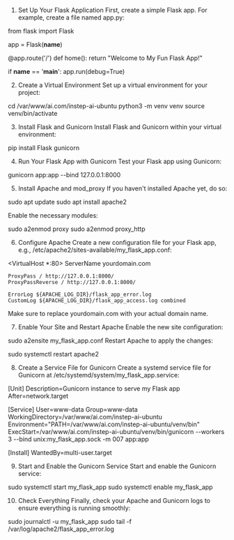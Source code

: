 1. Set Up Your Flask Application
   First, create a simple Flask app. For example, create a file named app.py:

from flask import Flask

app = Flask(**name**)

@app.route('/')
def home():
return "Welcome to My Fun Flask App!"

if **name** == '**main**':
app.run(debug=True)

2. Create a Virtual Environment
   Set up a virtual environment for your project:

cd /var/www/ai.com/instep-ai-ubuntu
python3 -m venv venv
source venv/bin/activate

3. Install Flask and Gunicorn
   Install Flask and Gunicorn within your virtual environment:

pip install Flask gunicorn

4. Run Your Flask App with Gunicorn
   Test your Flask app using Gunicorn:

gunicorn app:app --bind 127.0.0.1:8000

5. Install Apache and mod_proxy
   If you haven't installed Apache yet, do so:

sudo apt update
sudo apt install apache2

Enable the necessary modules:

sudo a2enmod proxy
sudo a2enmod proxy_http

6. Configure Apache
   Create a new configuration file for your Flask app, e.g., /etc/apache2/sites-available/my_flask_app.conf:

<VirtualHost \*:80>
ServerName yourdomain.com

    ProxyPass / http://127.0.0.1:8000/
    ProxyPassReverse / http://127.0.0.1:8000/

    ErrorLog ${APACHE_LOG_DIR}/flask_app_error.log
    CustomLog ${APACHE_LOG_DIR}/flask_app_access.log combined

</VirtualHost>

Make sure to replace yourdomain.com with your actual domain name.

7. Enable Your Site and Restart Apache
   Enable the new site configuration:

sudo a2ensite my_flask_app.conf
Restart Apache to apply the changes:

sudo systemctl restart apache2

8. Create a Service File for Gunicorn
   Create a systemd service file for Gunicorn at /etc/systemd/system/my_flask_app.service:

[Unit]
Description=Gunicorn instance to serve my Flask app
After=network.target

[Service]
User=www-data
Group=www-data
WorkingDirectory=/var/www/ai.com/instep-ai-ubuntu
Environment="PATH=/var/www/ai.com/instep-ai-ubuntu/venv/bin"
ExecStart=/var/www/ai.com/instep-ai-ubuntu/venv/bin/gunicorn --workers 3 --bind unix:my_flask_app.sock -m 007 app:app

[Install]
WantedBy=multi-user.target

9. Start and Enable the Gunicorn Service
   Start and enable the Gunicorn service:

sudo systemctl start my_flask_app
sudo systemctl enable my_flask_app

10. Check Everything
    Finally, check your Apache and Gunicorn logs to ensure everything is running smoothly:

sudo journalctl -u my_flask_app
sudo tail -f /var/log/apache2/flask_app_error.log
